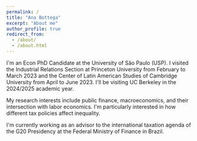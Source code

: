 ```yaml
---
permalink: /
title: "Ana Bottega"
excerpt: "About me"
author_profile: true
redirect_from: 
  - /about/
  - /about.html
---
```


I'm an Econ PhD Candidate at the University of São Paulo (USP). I visited the Industrial Relations Section at Princeton University from February to March 2023 and the Center of Latin American Studies of Cambridge University from April to June 2023. I'll be visiting UC Berkeley in the 2024/2025 academic year.  

My research interests include public finance, macroeconomics, and their intersection with labor economics. I'm particularly interested in how different tax policies affect inequality. 

I'm currently working as an advisor to the international taxation agenda of the G20 Presidency at the Federal Ministry of Finance in Brazil.